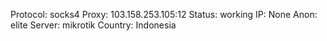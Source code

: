 Protocol: socks4
Proxy: 103.158.253.105:12
Status: working
IP: None
Anon: elite
Server: mikrotik
Country: Indonesia

